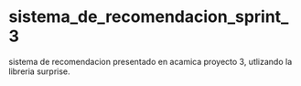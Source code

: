 # sistema_de_recomendacion_sprint_3
sistema de recomendacion presentado en acamica proyecto 3, utlizando la libreria surprise.
